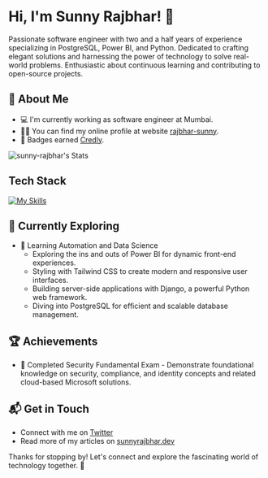 # Hi, I'm Sunny Rajbhar! 👋

Passionate software engineer with two and a half years of experience specializing in PostgreSQL, Power BI, and Python. Dedicated to crafting elegant solutions and harnessing the power of technology to solve real-world problems. Enthusiastic about continuous learning and contributing to open-source projects.

## 🚀 About Me

- 💻 I'm currently working as software engineer at Mumbai.
- 🙍‍♂️ You can find my online profile at website [rajbhar-sunny](https://rajbhar-sunny.blogspot.com).
- 🏅 Badges earned [Credly](https://www.credly.com/users/sunny-rajbhar/badges).

![sunny-rajbhar's Stats](https://github-readme-stats.vercel.app/api?username=sunny-rajbhar&theme=vue-dark&show_icons=true&hide_border=true&count_private=true)
<!--
## My Articles
- [JavaScript Engine and Runtime Explained](https://www.freecodecamp.org/news/javascript-engine-and-runtime-explained/)
-->

## Tech Stack
[![My Skills](https://skillicons.dev/icons?i=py,anaconda,bootstrap,html)](https://skillicons.dev)

## 🌱 Currently Exploring

- 🚀 Learning Automation and Data Science
  - Exploring the ins and outs of Power BI for dynamic front-end experiences.
  - Styling with Tailwind CSS to create modern and responsive user interfaces.
  - Building server-side applications with Django, a powerful Python web framework.
  - Diving into PostgreSQL for efficient and scalable database management.

 ## 🏆 Achievements

- 🌟 Completed Security Fundamental Exam - Demonstrate foundational knowledge on security, compliance, and identity concepts and related cloud-based Microsoft solutions.


## 📬 Get in Touch

- Connect with me on [Twitter](https://twitter.com/sunnyrajbhar3)
- Read more of my articles on [sunnyrajbhar.dev](https://in.linkedin.com/)

Thanks for stopping by! Let's connect and explore the fascinating world of technology together. 🚀

<!--
### Hi there 👋

**sunny-rajbhar/sunny-rajbhar** is a ✨ _special_ ✨ repository because its `README.md` (this file) appears on your GitHub profile.

Here are some ideas to get you started:

- 🔭 I’m currently working on ...
- 🌱 I’m currently learning ...
- 👯 I’m looking to collaborate on ...
- 🤔 I’m looking for help with ...
- 💬 Ask me about ...
- 📫 How to reach me: ...
- 😄 Pronouns: ...
- ⚡ Fun fact: ...
-->

